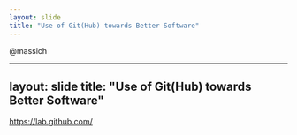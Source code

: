 ```yaml
---
layout: slide
title: "Use of Git(Hub) towards Better Software"
---
```


@massich

---
layout: slide
title: "Use of Git(Hub) towards Better Software"
---

https://lab.github.com/
